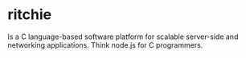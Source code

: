 ritchie
=======

Is a C language-based software platform for scalable server-side and networking applications. Think node.js for C programmers.
